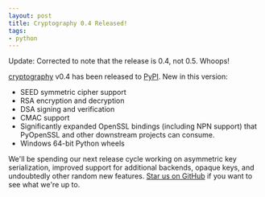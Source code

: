 ```yaml
---
layout: post
title: Cryptography 0.4 Released!
tags:
- python
---
```

Update: Corrected to note that the release is 0.4, not 0.5. Whoops!

[cryptography](https://cryptography.io) v0.4 has been released to [PyPI](https://pypi.python.org/pypi/cryptography). New in this version:

* SEED symmetric cipher support
* RSA encryption and decryption
* DSA signing and verification
* CMAC support
* Significantly expanded OpenSSL bindings (including NPN support) that PyOpenSSL and other downstream projects can consume.
* Windows 64-bit Python wheels

We'll be spending our next release cycle working on asymmetric key serialization, improved support for additional backends, opaque keys, and undoubtedly other random new features. [Star us on GitHub](https://github.com/pyca/cryptography) if you want to see what we're up to.
